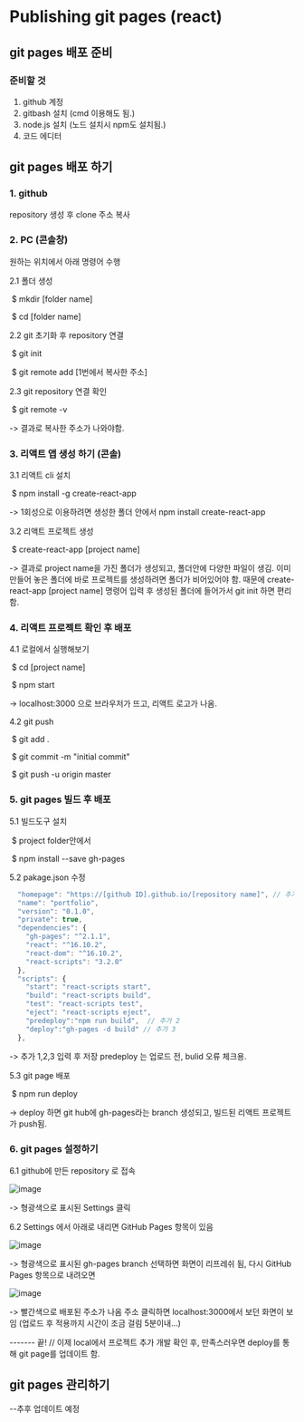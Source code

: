 # Publishing git pages (react)



## git pages 배포 준비

[참고]: https://www.munon.io/react-js-github-pages-deploy/



### 준비할 것

1. github 계정
2. gitbash 설치 (cmd 이용해도 됨.)
3. node.js 설치 (노드 설치시 npm도 설치됨.)
4. 코드 에디터



## git pages 배포 하기

### 1. github

repository 생성 후 clone 주소 복사

### 2. PC (콘솔창)

원하는 위치에서 아래 명령어 수행

2.1 폴더 생성

​	$ mkdir [folder name]

​	$ cd [folder name]



2.2 git 초기화 후 repository 연결

​	$ git init

​	$ git remote add [1번에서 복사한 주소]



2.3 git repository 연결 확인

​	$ git remote -v

-> 결과로 복사한 주소가 나와야함.



### 3. 리액트 앱 생성 하기 (콘솔)

3.1 리액트 cli 설치

​	$ npm install -g create-react-app

-> 1회성으로 이용하려면 생성한 폴더 안에서 npm install create-react-app



3.2 리액트 프로젝트 생성

​	$ create-react-app [project name]

-> 결과로 project name을 가진 폴더가 생성되고, 폴더안에 다양한 파일이 생김.
이미 만들어 놓은 폴더에 바로 프로젝트를 생성하려면 폴더가 비어있어야 함. 
때문에 create-react-app [project name] 명령어 입력 후 생성된 폴더에 들어가서 git init 하면 편리함.



### 4. 리액트 프로젝트 확인 후 배포

4.1 로컬에서 실행해보기

​	$ cd [project name]

​	$ npm start

-> localhost:3000 으로 브라우저가 뜨고, 리액트 로고가 나옴.



4.2 git push

​	$ git add .

​	$ git commit -m "initial commit"

​	$ git push -u origin master



### 5. git pages 빌드 후 배포

5.1 빌드도구 설치

​	$ project folder안에서

​	$ npm install --save gh-pages



5.2 pakage.json 수정

```js
  "homepage": "https://[github ID].github.io/[repository name]", // 추가 1
  "name": "portfolio",
  "version": "0.1.0",
  "private": true,
  "dependencies": {
    "gh-pages": "^2.1.1",
    "react": "^16.10.2",
    "react-dom": "^16.10.2",
    "react-scripts": "3.2.0"
  },
  "scripts": {
    "start": "react-scripts start",
    "build": "react-scripts build",
    "test": "react-scripts test",
    "eject": "react-scripts eject",
    "predeploy":"npm run build",  // 추가 2
    "deploy":"gh-pages -d build" // 추가 3
  },
```

-> 추가 1,2,3 입력  후 저장
predeploy 는 업로드 전, bulid 오류 체크용.



5.3 git page 배포

​	$ npm run deploy

-> deploy 하면 git hub에 gh-pages라는 branch 생성되고, 빌드된 리액트 프로젝트가 push됨.



### 6. git pages 설정하기

6.1 github에 만든 repository 로 접속

![image](https://user-images.githubusercontent.com/21153016/67208828-36c63b00-f451-11e9-9abd-4c02a05a5aac.png)

-> 형광색으로 표시된 Settings 클릭



6.2  Settings 에서 아래로 내리면 GitHub Pages 항목이 있음

![image](https://user-images.githubusercontent.com/21153016/67208965-768d2280-f451-11e9-9d36-2a9f4cc8e705.png)

-> 형광색으로 표시된 gh-pages branch 선택하면 화면이 리프레쉬 됨,
다시 GitHub Pages 항목으로 내려오면 

![image](https://user-images.githubusercontent.com/21153016/67209142-c9ff7080-f451-11e9-955a-cdb905fc4b99.png)

-> 빨간색으로 배포된 주소가 나옴 
주소 클릭하면 localhost:3000에서 보던 화면이 보임 (업로드 후 적용까지 시간이 조금 걸림 5분이내...)



------- 끝! // 이제 local에서 프로젝트 추가 개발 확인 후, 만족스러우면 deploy를 통해 git page를 업데이트 함.



## git pages 관리하기

--추후 업데이트 예정